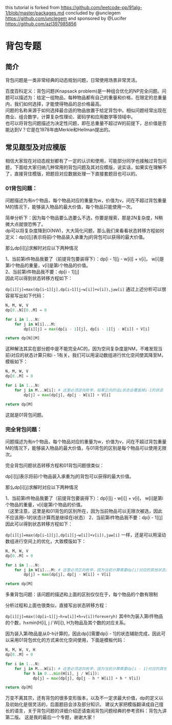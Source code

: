 this tutorial is forked from https://github.com/leetcode-pp/91alg-1/blob/master/packages.md concluded by @unclegem https://github.com/unclegem and sponsored by @Lucifer https://github.com/azl397985856
# 背包专题
## 简介
背包问题是一类非常经典的动态规划问题，日常使用场景非常灵活。  

百度百科定义：背包问题(Knapsack problem)是一种组合优化的NP完全问题。问题可以描述为：给定一组物品，每种物品都有自己的重量和价格，在限定的总重量内，我们如何选择，才能使得物品的总价格最高。  
问题的名称来源于如何选择最合适的物品放置于给定背包中。相似问题经常出现在商业、组合数学，计算复杂性理论、密码学和应用数学等领域中。  
也可以将背包问题描述为决定性问题，即在总重量不超过W的前提下，总价值是否能达到V？它是在1978年由Merkle和Hellman提出的。

## 常见题型及对应模版
相信大家现在对动态规划都有了一定的认识和使用，可能部分同学也接触过背包问题，下面给大家归纳几种常用的背包问题及其对应模版，说实话，如果实在理解不了，直接背住模版，把题目对应数据处理一下直接套题目也可以的。

### 01背包问题：
问题描述为有n个物品，每个物品对应的重量为w，价值为v，问在不超过背包重量M的情况下，能够装入物品的最大价值，每个物品只能使用一次。  

简单分析下：因为每个物品要么选要么不选，你要是搜索，那是2N复杂度，N稍微大点就很恐怖了。  
dp可以将复杂度降到O(NW)，大大简化问题，那么我们来看看状态转移方程如何定义：dp[i][j]表示将前i个物品装入承重为j的背包可以获得的最大价值。

那么dp[i][j]求解时对应以下两种情况

1、当前第i件物品我要了（前提背包要装得下）：dp[i - 1][j - w[i]] + v[i]， w[i]是第i个物品的重量，v[i]是第i个物品的价值。  
2、当前第i件物品我不要：dp[i - 1][j]  
因此可以得到状态转移方程如下：

`dp[i][j]=max(dp[i−1][j],dp[i−1][j−w[i]]+v[i]),j≥w[i]`
通过上述分析可以很容易写出如下代码：
```python
N, M, W, V
dp[0..N][0..M] = 0

for i in 1...N:
    for j in W[i]...M:
        dp[i][j] = max(dp[i - 1][j], dp[i - 1][j - W[i]] + V[i]

return dp[N][M]
```
这种解法其实在部分题中是不能完全AC的，因为空间复杂度是NM，不难发现当前i对应的状态计算只和i - 1有关，我们可以用滚动数组进行优化空间使其降至M，模板如下：
```python
N, M, W, V
dp[0..M] = 0

for i in 1...N:
    for j in M...W[i]: # 这里必须逆向枚举，如果正向的话i状态会覆盖掉i-1的状态
        dp[j] = max(dp[j], dp[j - W[i]] + V[i]

return dp[M]
```
这就是01背包问题。

### 完全背包问题：  
问题描述为有n个物品，每个物品对应的重量为w，价值为v，问在不超过背包重量M的情况下，能够装入物品的最大价值，与01背包的区别是每个物品可以使用无限次。

完全背包问题状态转移方程和01背包问题很类似：  

dp[i][j]表示将前i个物品装入承重为j的背包可以获得的最大价值。  

那么dp[i][j]求解时对应以下两种情况  

1、当前第i件物品我要了（前提背包要装得下）：dp[i][j - w[i]] + v[i]， w[i]是第i个物品的重量，v[i]是第i个物品的价值。  
（这里注意，这里是和01背包的区别所在，因为当前物品可以无限次被选，因此不应该用i-1的状态计算而是继续在i状态）
2、当前第i件物品我不要：dp[i - 1][j]  
因此可以得到状态转移方程如下：  

`dp[i][j]=max(dp[i−1][j],dp[i][j−w[i]]+v[i]),j≥w[i]`
一样，还是可以用滚动数组进行空间上的优化，大致模版如下：
```python
N, M, W, V
dp[0..M] = 0

for i in 1...N:
    for j in W[i]...M: # 这里必须正向枚举，因为当前计算需要dp[i]对应的其他状态来计算
        dp[j] = max(dp[j], dp[j - W[i]] + V[i]

return dp[M]
```
多重背包问题：该问题的描述和上面的区别仅仅在于，每个物品的个数有限制  

分析过程和上面也很类似，直接写出状态转移方程：  

`dp[i][j]=max((dp[i−1][j−h∗w[i]]+h∗v[i])foreveryh)`
其中h为装入第i件物品的个数，h≤min(H[i], j / W[i]), H为物品及其个数的对应关系。  

因为装入第i物品是从0-h计算的，因此dp[i]需要dp[i - 1]的状态辅助完成，因此可以采用01背包优化的方式来优化空间使用，下面是模板代码：  
```python
N, M, W, V, H
dp[0..M] = 0

for i in 1...N:
    for j in M...W[i]: # 这里必须逆向枚举，因为当前计算需要dp[i - 1]对应的其他状态来计算
        for h in 0...min(H[i], j / W[i]):
            dp[j] = max(dp[j], dp[j - h * W[i]] + h * V[i])

return dp[M]
```
万变不离其宗，还有背包的很多变形版本，以及不一定求最大价值，dp的定义以及初始化是很灵活的，后面题目会涉及部分知识。
建议大家把模版翻译成自己擅长的语言，关于背包问题的详细介绍还请查阅背包问题经典的参考资料：背包九讲第二版。
这是我的最后一个专题，谢谢大家！
